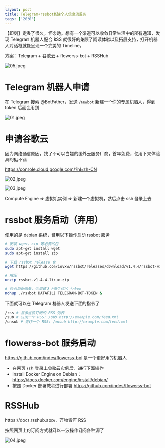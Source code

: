 ```yaml
---
layout: post
title: Telegram+rssbot搭建个人信息流服务
tags: ['2020']
---
```


【即刻】走丢了很久，怀念她。想有一个渠道可以收敛日常生活中的所有通知，发现 Telegram 机器人配合 RSS 就很好的兼顾了阅读体验以及拓展支持，打开机器人对话框就能呈现一个完美的 Timeline。

方案：Telegram + 谷歌云 + flowerss-bot + RSSHub

![05.jpeg](https://cdn-1257430323.cos.ap-guangzhou.myqcloud.com/assets/imgs/20210504202236_535bd7187eeb7cb2053054a832088f4d.jpeg)

# Telegram 机器人申请

在 Telegram 搜索 @BotFather，发送 `/newbot` 新建一个你的专属机器人，得到 token 后面会用到

![01.jpeg](https://cdn-1257430323.cos.ap-guangzhou.myqcloud.com/assets/imgs/20210504202303_535bd7187eeb7cb2053054a832088f4d.jpeg)


# 申请谷歌云

因为网络通信原因，找了个可以白嫖的国外云服务厂商，首年免费，使用下来体验真的挺不错

https://console.cloud.google.com/?hl=zh-CN

![02.jpeg](https://cdn-1257430323.cos.ap-guangzhou.myqcloud.com/assets/imgs/20210504202317_cd3c1c59311d5b436c31e38f3f20ae61.jpeg)

![03.jpeg](https://cdn-1257430323.cos.ap-guangzhou.myqcloud.com/assets/imgs/20210504203723_d619e6ca494ff94aa28a89fab7a2c231.jpeg)

Compute Engine => 虚拟机实例 => 新建一个虚拟机，然后点击 ssh 登录上去

# rssbot 服务启动（弃用）

使用的是 debian 系统，使用以下操作启动 rssbot 服务

```sh
# 安装 wget、zip 等必要的包
sudo apt-get install wget
sudo apt-get install zip

# 下载 rssbot release 包
wget https://github.com/iovxw/rssbot/releases/download/v1.4.4/rssbot-v1.4.4-linux.zip

# 解压
unzip rssbot-v1.4.4-linux.zip

# 后台启动服务，这里填入上面生成的 token
nohup ./rssbot DATAFILE TELEGRAM-BOT-TOKEN &
```

下面就可以在 Telegram 机器人发送下面的指令了

```sh
/rss # 显示当前订阅的 RSS 列表
/sub # 订阅一个 RSS: /sub http://example.com/feed.xml
/unsub # 退订一个 RSS: /unsub http://example.com/feed.xml
```

# flowerss-bot 服务启动

https://github.com/indes/flowerss-bot 是一个更好用的机器人

- 在网页 ssh 登录上谷歌云实例后，进行下面操作
- Install Docker Engine on Debian：https://docs.docker.com/engine/install/debian/
- 按照 Docker 部署教程进行部署 https://github.com/indes/flowerss-bot

# RSSHub

https://docs.rsshub.app/，万物皆可 RSS

按照网页上的订阅方式就可以一波操作订阅各种源了

![04.jpeg](https://cdn-1257430323.cos.ap-guangzhou.myqcloud.com/assets/imgs/20210504203734_a023c01660c93b1a920d02bed72cf817.jpeg)
